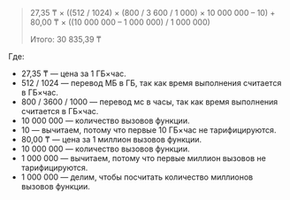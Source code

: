 > 27,35 ₸ × ((512 / 1024) × (800 / 3 600 / 1 000) × 10 000 000 – 10) + 80,00 ₸ × ((10 000 000 – 1 000 000) / 1 000 000)
>  
> Итого: 30 835,39 ₸

Где:
* 27,35 ₸ — цена за 1 ГБ×час.
* 512 / 1024  — перевод МБ в ГБ, так как время выполнения считается в ГБ×час.
* 800 / 3600 / 1000 — перевод мс в часы, так как время выполнения считается в ГБ×час.
* 10 000 000 — количество вызовов функции.
* 10 — вычитаем, потому что первые 10 ГБ×час не тарифицируются.
* 80,00 ₸ — цена за 1 миллион вызовов функции.
* 10 000 000 — количество вызовов функции.
* 1 000 000 — вычитаем, потому что первые миллион вызовов не тарифицируются.
* 1 000 000 — делим, чтобы посчитать количество миллионов вызовов функции.